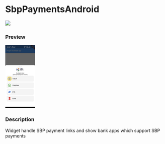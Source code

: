 # SbpPaymentsAndroid

[![](https://jitpack.io/v/MrOlolo/SbpPaymentsAndroid.svg)](https://jitpack.io/#MrOlolo/SbpPaymentsAndroid)

### Preview
<img src="art/preview.jpg" height="200">

### Description

Widget handle SBP payment links and show bank apps which support SBP payments

